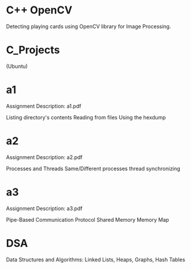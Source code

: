 # C++ OpenCV

Detecting playing cards using OpenCV library for Image Processing.

# C_Projects
(Ubuntu)
# a1

Assignment Description: a1.pdf

Listing directory's contents
Reading from files
Using the hexdump

# a2
Assignment Description: a2.pdf

Processes and Threads
Same/Different processes thread synchronizing

# a3
Assignment Description: a3.pdf

Pipe-Based Communication Protocol
Shared Memory
Memory Map

# DSA
Data Structures and Algorithms:
Linked Lists, Heaps, Graphs, Hash Tables
